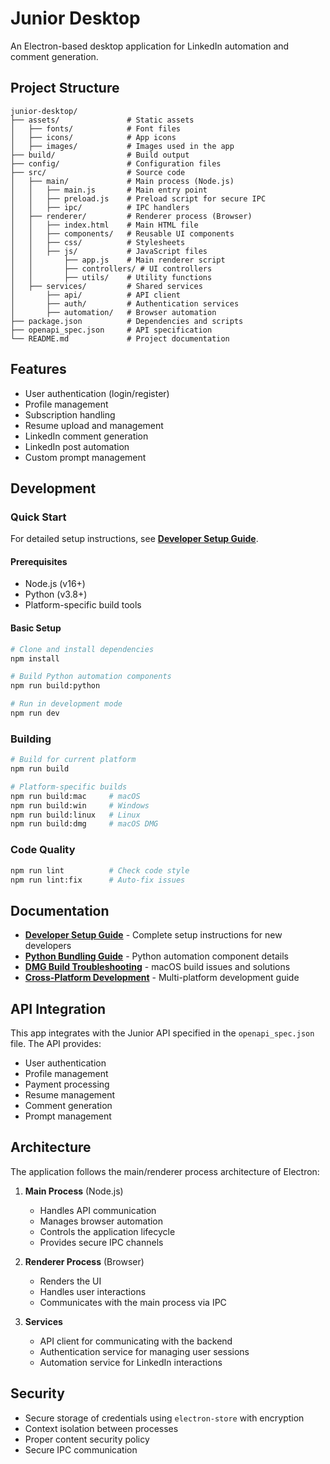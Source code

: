# Junior Desktop

An Electron-based desktop application for LinkedIn automation and comment generation.

## Project Structure

```
junior-desktop/
├── assets/               # Static assets
│   ├── fonts/            # Font files
│   ├── icons/            # App icons
│   ├── images/           # Images used in the app
├── build/                # Build output
├── config/               # Configuration files
├── src/                  # Source code
│   ├── main/             # Main process (Node.js)
│   │   ├── main.js       # Main entry point
│   │   ├── preload.js    # Preload script for secure IPC
│   │   ├── ipc/          # IPC handlers
│   ├── renderer/         # Renderer process (Browser)
│   │   ├── index.html    # Main HTML file
│   │   ├── components/   # Reusable UI components
│   │   ├── css/          # Stylesheets
│   │   ├── js/           # JavaScript files
│   │       ├── app.js    # Main renderer script
│   │       ├── controllers/ # UI controllers
│   │       ├── utils/    # Utility functions
│   ├── services/         # Shared services
│       ├── api/          # API client
│       ├── auth/         # Authentication services
│       ├── automation/   # Browser automation
├── package.json          # Dependencies and scripts
├── openapi_spec.json     # API specification
└── README.md             # Project documentation
```

## Features

- User authentication (login/register)
- Profile management
- Subscription handling
- Resume upload and management
- LinkedIn comment generation
- LinkedIn post automation
- Custom prompt management

## Development

### Quick Start

For detailed setup instructions, see **[Developer Setup Guide](docs/DEVELOPER_SETUP.md)**.

#### Prerequisites

- Node.js (v16+)
- Python (v3.8+)
- Platform-specific build tools

#### Basic Setup

```bash
# Clone and install dependencies
npm install

# Build Python automation components
npm run build:python

# Run in development mode
npm run dev
```

### Building

```bash
# Build for current platform
npm run build

# Platform-specific builds
npm run build:mac     # macOS
npm run build:win     # Windows
npm run build:linux   # Linux
npm run build:dmg     # macOS DMG
```

### Code Quality

```bash
npm run lint          # Check code style
npm run lint:fix      # Auto-fix issues
```

## Documentation

- **[Developer Setup Guide](docs/DEVELOPER_SETUP.md)** - Complete setup instructions for new developers
- **[Python Bundling Guide](docs/PYTHON_BUNDLING.md)** - Python automation component details
- **[DMG Build Troubleshooting](docs/DMG_BUILD_TROUBLESHOOTING.md)** - macOS build issues and solutions
- **[Cross-Platform Development](docs/CROSS_PLATFORM_DEVELOPMENT.md)** - Multi-platform development guide

## API Integration

This app integrates with the Junior API specified in the `openapi_spec.json` file. The API provides:

- User authentication
- Profile management
- Payment processing
- Resume management
- Comment generation
- Prompt management

## Architecture

The application follows the main/renderer process architecture of Electron:

1. **Main Process** (Node.js)

   - Handles API communication
   - Manages browser automation
   - Controls the application lifecycle
   - Provides secure IPC channels

2. **Renderer Process** (Browser)

   - Renders the UI
   - Handles user interactions
   - Communicates with the main process via IPC

3. **Services**
   - API client for communicating with the backend
   - Authentication service for managing user sessions
   - Automation service for LinkedIn interactions

## Security

- Secure storage of credentials using `electron-store` with encryption
- Context isolation between processes
- Proper content security policy
- Secure IPC communication
